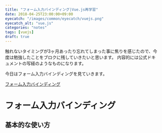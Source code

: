 ```yaml
---
title: "フォーム入力バインディング|Vue.js再学習"
date: 2018-04-25T23:00:00+09:00
eyecatch: "/images/common/eyecatch/vuejs.png"
eyecatch_alt: "vue.js"
categories: "notes"
tags: [vuejs]
draft: true
---
```


触れないタイミングが3ヶ月あったり忘れてしまった事に焦りを感じたので、今度は勉強したことをブロクに残していきたいと思います。
内容的には公式ドキュメントの写経のようなものになります。

今日はフォーム入力バインディングを見ていきます。

[フォーム入力バインディング](https://jp.vuejs.org/v2/guide/forms.html)

# フォーム入力バインディング
## 基本的な使い方
